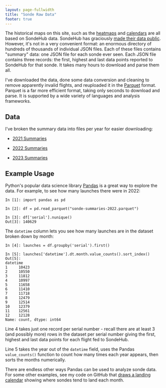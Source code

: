 ```yaml
---
layout: page-fullwidth
title: "Sonde Raw Data"
footer: true
---
```


The historical maps on this site, such as the [heatmaps](/heatmaps) and
[calendars](/calendars) are all based on SondeHub data. SondeHub has graciously
[made their data public](https://github.com/projecthorus/sondehub-analysis).
However, it's not in a very convenient format: an enormous directory of hundreds
of thousands of individual JSON files. Each of these files contains "summary"
data: one JSON file for each sonde ever seen. Each JSON file contains three
records: the first, highest and last data points reported to SondeHub for that
sonde. It takes many hours to download and parse them all.

I've downloaded the data, done some data conversion and cleaning to remove
apparently invalid flights, and reuploaded it in the
[Parquet](https://towardsdatascience.com/demystifying-the-parquet-file-format-13adb0206705)
format. Parquet is a far more efficient format, taking only seconds to download
and parse. It is supported by a wide variety of languages and analysis
frameworks.

## Data

I've broken the summary data into files per year for easier downloading:

* [2021 Summaries](https://sondesearch.lectrobox.com/vault/sonde-summaries/parquet/sonde-summaries-2021.parquet)

* [2022 Summaries](https://sondesearch.lectrobox.com/vault/sonde-summaries/parquet/sonde-summaries-2022.parquet)

* [2023 Summaries](https://sondesearch.lectrobox.com/vault/sonde-summaries/parquet/sonde-summaries-2023.parquet)

## Example Usage

Python's popular data science library [Pandas](https://pandas.pydata.org/) is a
great way to explore the data. For example, to see how many launches there were
in 2022:

```
In [1]: import pandas as pd

In [2]: df = pd.read_parquet("sonde-summaries-2022.parquet")

In [3]: df['serial'].nunique()
Out[3]: 140629
```
The `datetime` column lets you see how many launches are in the dataset broken down by month:

```
In [4]: launches = df.groupby('serial').first()

In [5]: launches['datetime'].dt.month.value_counts().sort_index()
Out[5]:
datetime
1     10423
2     10550
3     11812
4     10997
5     11658
6     11410
7     11718
8     12479
9     12514
10    12379
11    12561
12    12128
Name: count, dtype: int64
```
Line 4 takes just one record per serial number - recall there are at least 3
(and possibly more) rows in the dataset per serial number giving the first,
highest and last data points for each flight fed to SondeHub.

Line 5 takes the year out of the `datetime` field, uses the Pandas
`value_counts()` function to count how many times each year appears, then sorts
the months numerically.

There are endless other ways Pandas can be used to analyze sonde data. For some
other examples, see my code on GitHub that [draws a landing
calendar](https://github.com/jonhnet/sonde-search/blob/main/analyzers/landings-by-season.py)
showing where sondes tend to land each month.
